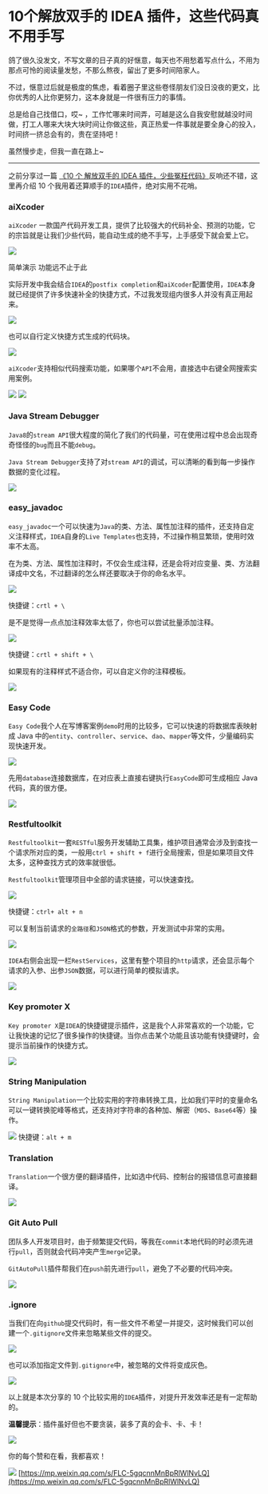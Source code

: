 # 10个解放双手的 IDEA 插件，这些代码真不用手写
鸽了很久没发文，不写文章的日子真的好惬意，每天也不用愁着写点什么，不用为那点可怜的阅读量发愁，不那么熬夜，留出了更多时间陪家人。

不过，惬意过后就是极度的焦虑，看着圈子里这些卷怪朋友们没日没夜的更文，比你优秀的人比你更努力，这本身就是一件很有压力的事情。

总是给自己找借口，哎~ ，工作忙哪来时间弄，可越是这么自我安慰就越没时间做，打工人哪来大块大块时间让你做这些，真正热爱一件事就是要全身心的投入，时间挤一挤总会有的，贵在坚持吧！

虽然慢步走，但我一直在路上~

* * *

之前分享过一篇 [《10 个 解放双手的 IDEA 插件，少些冤枉代码》](https://mp.weixin.qq.com/s?__biz=MzAxNTM4NzAyNg==&mid=2247484298&idx=1&sn=f6c0269b344d327ca0113531e3564864&scene=21#wechat_redirect)反响还不错，这里再介绍 10 个我用着还算顺手的`IDEA`插件，绝对实用不花哨。

### aiXcoder

`aiXcoder` 一款国产代码开发工具，提供了比较强大的代码补全、预测的功能，它的宗旨就是让我们少些代码，能自动生成的绝不手写，上手感受下就会爱上它。

![](https://mmbiz.qpic.cn/mmbiz_gif/0OzaL5uW2aOYVlIj0gIc1GibJk3uof84xnlCXsh5Qhia54xgedFlMaqmGPniauVYhk0ibIyL2mY0q5sviccosmL7deQ/640?wx_fmt=gif)

简单演示 功能远不止于此

实际开发中我会结合`IDEA`的`postfix completion`和`aiXcoder`配置使用，`IDEA`本身就已经提供了许多快速补全的快捷方式，不过我发现组内很多人并没有真正用起来。

![](https://mmbiz.qpic.cn/mmbiz_gif/0OzaL5uW2aOYVlIj0gIc1GibJk3uof84xFfkloyd0ibFO2RVZGZJqumwxm6D1EaCDrGADEpVojMRjLYQxpPPrkIA/640?wx_fmt=gif)

也可以自行定义快捷方式生成的代码块。

![](https://mmbiz.qpic.cn/mmbiz_png/0OzaL5uW2aOYVlIj0gIc1GibJk3uof84xyF17aW5gNKibutIMRXBlRAbdIJsfdLpic5GlGKUTxH9eq6cGd0ZKAFyQ/640?wx_fmt=png)

`aiXcoder`支持相似代码搜索功能，如果哪个`API`不会用，直接选中右键全网搜索实用案例。

![](https://mmbiz.qpic.cn/mmbiz_png/0OzaL5uW2aOYVlIj0gIc1GibJk3uof84x5HMicAucBQDK4JcOGbV1gDtlP427skbQhXH1GrmWO4LDXZiaB0hSkqHw/640?wx_fmt=png)
![](https://mmbiz.qpic.cn/mmbiz_png/0OzaL5uW2aOYVlIj0gIc1GibJk3uof84xqRiaBhRViczSDY7J6trtjBDq6U9IJHYv5vQibpDQ3xcyflcCpaoX9xWhA/640?wx_fmt=png)

### Java Stream Debugger

`Java8`的`stream API`很大程度的简化了我们的代码量，可在使用过程中总会出现奇奇怪怪的`bug`而且不能`debug`。

`Java Stream Debugger`支持了对`stream API`的调试，可以清晰的看到每一步操作数据的变化过程。

![](https://mmbiz.qpic.cn/mmbiz_png/0OzaL5uW2aOYVlIj0gIc1GibJk3uof84x2I1wdDMLa5VsIv8BqmvPQMWrRhWVNrKvjibmhmSfX6FbTjr4fyJYOWA/640?wx_fmt=png)

### easy_javadoc

`easy_javadoc`一个可以快速为`Java`的类、方法、属性加注释的插件，还支持自定义注释样式，`IDEA`自身的`Live Templates`也支持，不过操作稍显繁琐，使用时效率不太高。

在为类、方法、属性加注释时，不仅会生成注释，还是会将对应变量、类、方法翻译成中文名，不过翻译的怎么样还要取决于你的命名水平。

![](https://mmbiz.qpic.cn/mmbiz_gif/0OzaL5uW2aOYVlIj0gIc1GibJk3uof84xdV3a2QP1yK3R9NDAx8RC63K9EFbUdWSFApQuQFyvkiabjW8dreSyNGA/640?wx_fmt=gif)

快捷键：`crtl + \`

是不是觉得一点点加注释效率太低了，你也可以尝试批量添加注释。

![](https://mmbiz.qpic.cn/mmbiz_gif/0OzaL5uW2aOYVlIj0gIc1GibJk3uof84xFB9IIDvAUxMWN2mQiaZpDgJdUboDBZu1ea9Xc9MaAoH69b3ZCWAy5zg/640?wx_fmt=gif)

快捷键：`crtl + shift + \`

如果现有的注释样式不适合你，可以自定义你的注释模板。

![](https://mmbiz.qpic.cn/mmbiz_png/0OzaL5uW2aOYVlIj0gIc1GibJk3uof84xaj3krWI6PnpibILbHK5eFtY5NSMr7KF1libWz4GWXAXVaaCmynoMBtMw/640?wx_fmt=png)

### Easy Code

`Easy Code`我个人在写博客案例`demo`时用的比较多，它可以快速的将数据库表映射成 Java 中的`entity`、`controller`、`service`、`dao`、`mapper`等文件，少量编码实现快速开发。

![](https://mmbiz.qpic.cn/mmbiz_png/0OzaL5uW2aOYVlIj0gIc1GibJk3uof84x1wliay8CAFWc6YnKZCgdNqP6lRndaxt19SfY4SoFNpb8CqVjKJicpqpg/640?wx_fmt=png)

先用`database`连接数据库，在对应表上直接右键执行`EasyCode`即可生成相应 Java 代码，真的很方便。

![](https://mmbiz.qpic.cn/mmbiz_png/0OzaL5uW2aOYVlIj0gIc1GibJk3uof84xa50AySzBpDBpJLzF77IaXXLkIsKPyRzN82Ts4TfvW7Euuicia47T40NA/640?wx_fmt=png)

### Restfultoolkit

`Restfultoolkit`一套`RESTful`服务开发辅助工具集，维护项目通常会涉及到查找一个请求所对应的类，一般用`ctrl + shift + f`进行全局搜索，但是如果项目文件太多，这种查找方式的效率就很低。

`Restfultoolkit`管理项目中全部的请求链接，可以快速查找。

![](https://mmbiz.qpic.cn/mmbiz_png/0OzaL5uW2aOYVlIj0gIc1GibJk3uof84xSibgLF4lV58Qdn5Op7uOpCQChFIguYaC9D5KXSwcoTh3CIic1bMvHfoQ/640?wx_fmt=png)

快捷键：`ctrl+ alt + n`

可以复制当前请求的`全路径`和`JSON`格式的参数，开发测试中非常的实用。

![](https://mmbiz.qpic.cn/mmbiz_gif/0OzaL5uW2aOYVlIj0gIc1GibJk3uof84xaoGAJh0BRqclHsZsSQCnL2fs5q1DtZksDpa0OQnRjCDdaKt715kT2A/640?wx_fmt=gif)

`IDEA`右侧会出现一栏`RestServices`，这里有整个项目的`http`请求，还会显示每个请求的入参、出参`JSON`数据，可以进行简单的模拟请求。

![](https://mmbiz.qpic.cn/mmbiz_png/0OzaL5uW2aOYVlIj0gIc1GibJk3uof84xbz888iavWzgFKlg7549ThL5kFH7mXdBggTL5icRAbwddjdLuUIQ0IDIw/640?wx_fmt=png)

### Key promoter X

`Key promoter X`是`IDEA`的快捷键提示插件，这是我个人非常喜欢的一个功能，它让我快速的记忆了很多操作的快捷键。当你点击某个功能且该功能有快捷键时，会提示当前操作的快捷方式。

![](https://mmbiz.qpic.cn/mmbiz_gif/0OzaL5uW2aOYVlIj0gIc1GibJk3uof84xbt90eDiaPZEyEKia9EHPmiaC5DdINy5niaiajSOAFbtAlqqfAQicNWooKS5A/640?wx_fmt=gif)

### String Manipulation

`String Manipulation`一个比较实用的字符串转换工具，比如我们平时的变量命名可以一键转换驼峰等格式，还支持对字符串的各种加、解密（`MD5`、`Base64`等）操作。

![](https://mmbiz.qpic.cn/mmbiz_gif/0OzaL5uW2aOYVlIj0gIc1GibJk3uof84xqaXglxibZdial7icCSsWOot21wYib1icKyFh61JgPTMxQGnyNRE7oh09jrg/640?wx_fmt=gif)
快捷键：`alt + m`

### Translation

`Translation`一个很方便的翻译插件，比如选中代码、控制台的报错信息可直接翻译。

![](https://mmbiz.qpic.cn/mmbiz_gif/0OzaL5uW2aOYVlIj0gIc1GibJk3uof84xf896LCLsLjMj8ialkKUOXp7bAvG8v59AyADoQ8q3dhOo9AAsbgiapicvw/640?wx_fmt=gif)

### Git Auto Pull

团队多人开发项目时，由于频繁提交代码，等我在`commit`本地代码的时必须先进行`pull`，否则就会代码冲突产生`merge`记录。

`GitAutoPull`插件帮我们在`push`前先进行`pull`，避免了不必要的代码冲突。

![](https://mmbiz.qpic.cn/mmbiz_png/0OzaL5uW2aOYVlIj0gIc1GibJk3uof84xKcnicoc84NOLjfDgs6x40ziaFhxUmBELfDMzwO5xDr0ZWN6eprsPEeOg/640?wx_fmt=png)

### .ignore

当我们在向`github`提交代码时，有一些文件不希望一并提交，这时候我们可以创建一个`.gitignore`文件来忽略某些文件的提交。

![](https://mmbiz.qpic.cn/mmbiz_png/0OzaL5uW2aOYVlIj0gIc1GibJk3uof84xgq2Oam7PMUQT5UMWOm12xoJZmwCG9dEErtcgo4piaguUibLJ9aJLnNJg/640?wx_fmt=png)

也可以添加指定文件到`.gitignore`中，被忽略的文件将变成灰色。

![](https://mmbiz.qpic.cn/mmbiz_png/0OzaL5uW2aOYVlIj0gIc1GibJk3uof84xNnTxn7kM38qnGdhpNMCP6yFYsqV8eL3p1hwSuPcnicl1xdKNU8r1cFg/640?wx_fmt=png)

以上就是本次分享的 10 个比较实用的`IDEA`插件，对提升开发效率还是有一定帮助的。

**温馨提示**：插件虽好但也不要贪装，装多了真的会卡、卡、卡！

![](https://mmbiz.qpic.cn/mmbiz_gif/0OzaL5uW2aN0sXSNoiaIdgDia04G2I1anY7vGagHzjYQrSoPxNdb1xhwzeokkRGJPxw46GQI1DabFfek94j2fnIA/640?wx_fmt=gif)

你的每个赞和在看，我都喜欢！

![](https://mmbiz.qpic.cn/mmbiz_gif/0OzaL5uW2aNhvrFicKVM7CoIQaorevsJuIo7hGvmZUSHCIaicBxIKDMlPqvyfprCa9svys6akhIv7ren0QJSqvaA/640?wx_fmt=gif) 
 [https://mp.weixin.qq.com/s/FLC-5gqcnnMnBpRlWlNvLQ](https://mp.weixin.qq.com/s/FLC-5gqcnnMnBpRlWlNvLQ)
